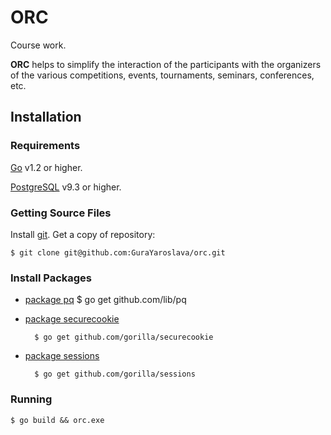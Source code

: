 ORC
===

Course work.

**ORC** helps to simplify the interaction of the participants with
the organizers of the various competitions, events, tournaments, seminars,
conferences, etc.

Installation
------------------------

### Requirements

[Go][1] v1.2 or higher.

[PostgreSQL][2] v9.3 or higher.

### Getting Source Files

Install [git][3]. Get a copy of repository:

    $ git clone git@github.com:GuraYaroslava/orc.git

### Install Packages

- [package pq][4]
        $ go get github.com/lib/pq

- [package securecookie][5]

        $ go get github.com/gorilla/securecookie

- [package sessions][6]

        $ go get github.com/gorilla/sessions

### Running

    $ go build && orc.exe

[1]: https://golang.org
[2]: http://www.postgresql.org
[3]: http://git-scm.com
[4]: https://github.com/lib/pq
[5]: http://www.gorillatoolkit.org/pkg/securecookie
[6]: http://www.gorillatoolkit.org/pkg/sessions
